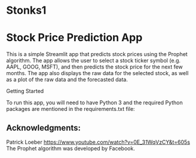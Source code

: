 # Stonks1
 
# Stock Price Prediction App

This is a simple Streamlit app that predicts stock prices using the Prophet algorithm. The app allows the user to select a stock ticker symbol (e.g. AAPL, GOOG, MSFT), and then predicts the stock price for the next few months. The app also displays the raw data for the selected stock, as well as a plot of the raw data and the forecasted data.

Getting Started

To run this app, you will need to have Python 3 and the required Python packages are mentioned in the requirements.txt file:

## Acknowledgments:
Patrick Loeber
https://www.youtube.com/watch?v=0E_31WqVzCY&t=605s 
The Prophet algorithm was developed by Facebook.
